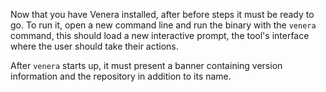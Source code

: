 Now that you have Venera installed, after before steps it must be ready to go. To run it, open a new command line and run the binary with the `venera` command, this should load a new interactive prompt, the tool's interface where the user should take their actions.

After `venera` starts up, it must present a banner containing version information and the repository in addition to its name.
